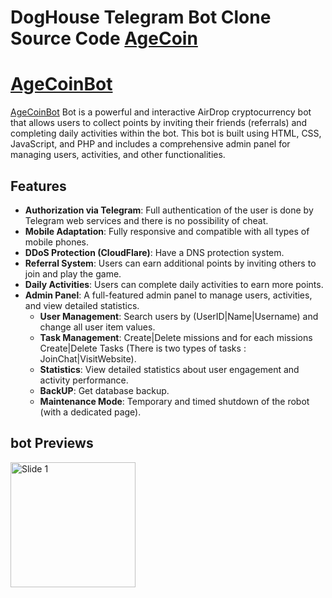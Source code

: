 # DogHouse Telegram Bot Clone Source Code [AgeCoin](https://t.me/AgeCoinBot)


# [AgeCoinBot](https://t.me/AgeCoinBot)

[AgeCoinBot](https://t.me/AgeCoinBot) Bot is a powerful and interactive AirDrop cryptocurrency bot that allows users to collect points by inviting their friends (referrals) and completing daily activities within the bot. This bot is built using HTML, CSS, JavaScript, and PHP and includes a comprehensive admin panel for managing users, activities, and other functionalities.

## Features

- **Authorization via Telegram**: Full authentication of the user is done by Telegram web services and there is no possibility of cheat.
- **Mobile Adaptation**: Fully responsive and compatible with all types of mobile phones.
- **DDoS Protection (CloudFlare)**: Have a DNS protection system.
- **Referral System**: Users can earn additional points by inviting others to join and play the game.
- **Daily Activities**: Users can complete daily activities to earn more points.
- **Admin Panel**: A full-featured admin panel to manage users, activities, and view detailed statistics.
  - **User Management**: Search users by (UserID|Name|Username) and change all user item values.
  - **Task Management**: Create|Delete missions and for each missions Create|Delete Tasks (There is two types of tasks : JoinChat|VisitWebsite).
  - **Statistics**: View detailed statistics about user engagement and activity performance.
  - **BackUP**: Get database backup.
  - **Maintenance Mode**: Temporary and timed shutdown of the robot (with a dedicated page).

## bot Previews
<div style="display: flex; overflow-x: auto;">
  <img src="./src/main-page.png" alt="Slide 1" width="200" height="auto">
</div>
